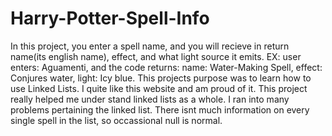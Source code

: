 # Harry-Potter-Spell-Info
In this project, you enter a spell name, and you will recieve in return name(its english name), effect, and what light source it emits. EX: user enters: Aguamenti, and the code returns: name: Water-Making Spell, effect: Conjures water, light: Icy blue. This projects purpose was to learn how to use Linked Lists. I quite like this website and am proud of it. This project really helped me under stand linked lists as a whole. I ran into many problems pertaining the linked list. There isnt much information on every single spell in the list, so occassional null is normal.
